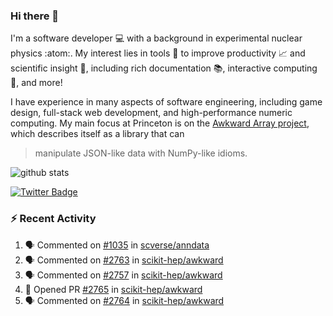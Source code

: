 ### Hi there 👋 

I'm a software developer 💻 with a background in experimental nuclear physics :atom:. My interest lies in tools :wrench: to improve productivity :chart_with_upwards_trend: and scientific insight :telescope:, including rich documentation 📚, interactive computing 🧮, and more! 

I have experience in many aspects of software engineering, including game design, full-stack web development, and high-performance numeric computing. My main focus at Princeton is on the [Awkward Array project](awkward-array.org/), which describes itself as a library that can 
> manipulate JSON-like data with NumPy-like idioms.

![github stats](https://github-readme-stats.vercel.app/api?username=agoose77&show_icons=true&hide_rank=true&hide_title=true&bg_color=30,e76445,904e95&text_color=efe3ec&icon_color=efe3ec)
<!--
**agoose77/agoose77** is a ✨ _special_ ✨ repository because its `README.md` (this file) appears on your GitHub profile.

Here are some ideas to get you started:

- 🔭 I’m currently working on ...
- 🌱 I’m currently learning ...
- 👯 I’m looking to collaborate on ...
- 🤔 I’m looking for help with ...
- 💬 Ask me about ...
- 📫 How to reach me: ...
- 😄 Pronouns: ...
- ⚡ Fun fact: ...
-->

[![Twitter Badge](https://img.shields.io/twitter/follow/agoose77?style=flat-square&logo=Twitter&logoColor=white&color=cornflowerblue)](https://twitter.com/agoose77)

### :zap: Recent Activity

<!--START_SECTION:activity-->
1. 🗣 Commented on [#1035](https://github.com/scverse/anndata/issues/1035#issuecomment-1774750673) in [scverse/anndata](https://github.com/scverse/anndata)
2. 🗣 Commented on [#2763](https://github.com/scikit-hep/awkward/pull/2763#issuecomment-1774216256) in [scikit-hep/awkward](https://github.com/scikit-hep/awkward)
3. 🗣 Commented on [#2757](https://github.com/scikit-hep/awkward/pull/2757#issuecomment-1774215471) in [scikit-hep/awkward](https://github.com/scikit-hep/awkward)
4. 💪 Opened PR [#2765](https://github.com/scikit-hep/awkward/pull/2765) in [scikit-hep/awkward](https://github.com/scikit-hep/awkward)
5. 🗣 Commented on [#2764](https://github.com/scikit-hep/awkward/issues/2764#issuecomment-1773716417) in [scikit-hep/awkward](https://github.com/scikit-hep/awkward)
<!--END_SECTION:activity-->
